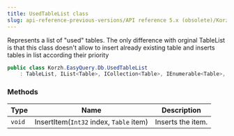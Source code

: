 ```yaml
---
title: UsedTableList class
slug: api-reference-previous-versions/API reference 5.x (obsolete)/Korzh.EasyQuery.Db namespace/usedtablelist-class
---
```



Represents a list of "used" tables.  The only difference with orginal TableList is that this class doesn't allow to insert already existing table and inserts tables in list according their priority
```csharp
public class Korzh.EasyQuery.Db.UsedTableList
    : TableList, IList<Table>, ICollection<Table>, IEnumerable<Table>, IEnumerable, IList, ICollection, IReadOnlyList<Table>, IReadOnlyCollection<Table>

```

### Methods

| Type | Name | Description | 
| --- | --- | --- | 
| `void` | InsertItem(`Int32` index, `Table` item) | Inserts the item. |